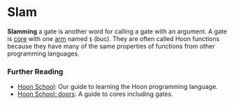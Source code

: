 # Slam

 **Slamming** a gate is another word for calling a gate with an argument. A gate is [core](core.md) with one [arm](arm.md) named `$` (buc). They are often called Hoon functions because they have many of the same properties of functions from other programming languages.

### Further Reading

- [Hoon School](../courses/hoon-school): Our guide to learning the Hoon programming language.
- [Hoon School: doors](../courses/hoon-school/K-doors.md): A guide to cores including gates.

